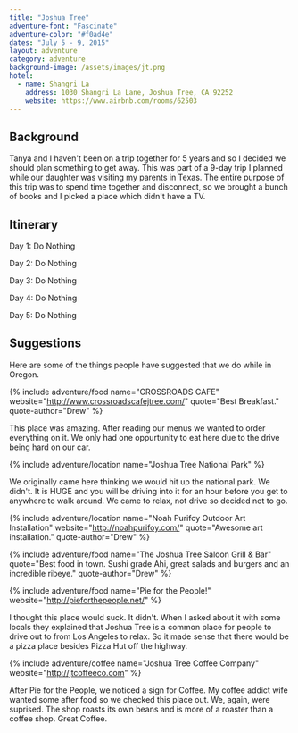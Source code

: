 ```yaml
---
title: "Joshua Tree"
adventure-font: "Fascinate"
adventure-color: "#f0ad4e"
dates: "July 5 - 9, 2015"
layout: adventure
category: adventure
background-image: /assets/images/jt.png
hotel:
  - name: Shangri La
    address: 1030 Shangri La Lane, Joshua Tree, CA 92252
    website: https://www.airbnb.com/rooms/62503
---
```


## Background

Tanya and I haven't been on a trip together for 5 years and so I decided we should plan something to get away. This was part of a 9-day trip I planned while our daughter was visiting my parents in Texas. The entire purpose of this trip was to spend time together and disconnect, so we brought a bunch of books and I picked a place which didn't have a TV.

## Itinerary

Day 1: Do Nothing

Day 2: Do Nothing

Day 3: Do Nothing

Day 4: Do Nothing

Day 5: Do Nothing

##  Suggestions

Here are some of the things people have suggested that we do while in Oregon.

{% include adventure/food name="CROSSROADS CAFE" website="http://www.crossroadscafejtree.com/" quote="Best Breakfast." quote-author="Drew" %}

This place was amazing. After reading our menus we wanted to order everything on it. We only had one oppurtunity to eat here due to the drive being hard on our car.

{% include adventure/location name="Joshua Tree National Park" %}

We originally came here thinking we would hit up the national park. We didn't. It is HUGE and you will be driving into it for an hour before you get to anywhere to walk around. We came to relax, not drive so decided not to go.

{% include adventure/location name="Noah Purifoy Outdoor Art Installation" website="http://noahpurifoy.com/" quote="Awesome art installation." quote-author="Drew" %}

{% include adventure/food name="The Joshua Tree Saloon Grill & Bar" quote="Best food in town. Sushi grade Ahi, great salads and burgers and an incredible ribeye." quote-author="Drew" %}

{% include adventure/food name="Pie for the People!" website="http://pieforthepeople.net/" %}

I thought this place would suck. It didn't. When I asked about it with some locals they explained that Joshua Tree is a common place for people to drive out to from Los Angeles to relax. So it made sense that there would be a pizza place besides Pizza Hut off the highway.

{% include adventure/coffee name="Joshua Tree Coffee Company" website="http://jtcoffeeco.com" %}

After Pie for the People, we noticed a sign for Coffee. My coffee addict wife wanted some after food so we checked this place out. We, again, were suprised. The shop roasts its own beans and is more of a roaster than a coffee shop. Great Coffee.
